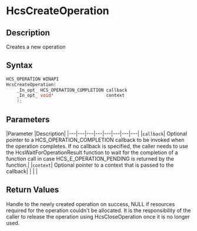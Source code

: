 # HcsCreateOperation

## Description

Creates a new operation

## Syntax

```cpp
HCS_OPERATION WINAPI
HcsCreateOperation(
    _In_opt_ HCS_OPERATION_COMPLETION callback
    _In_opt_ void*                    context
    );

```

## Parameters

|Parameter     |Description|
|---|---|---|---|---|---|---|---|
|`callback`| Optional pointer to a HCS_OPERATION_COMPLETION callback to be invoked when the operation completes. If no callback is specified, the caller needs to use the HcsWaitForOperationResult function to wait for the completion of a function call in case HCS_E_OPERATION_PENDING is returned by the function.|
|`context`| Optional pointer to a context that is passed to the callback|
|    |    |

## Return Values

Handle to the newly created operation on success, NULL if resources required for the operation couldn't be allocated. It is the responsibility of the caller to release the operation using HcsCloseOperation once it is no longer used.
